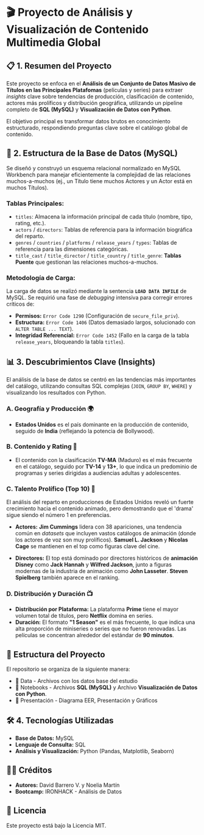 # 🎬 Proyecto de Análisis y Visualización de Contenido Multimedia Global

## 📋 1. Resumen del Proyecto

Este proyecto se enfoca en el **Análisis de un Conjunto de Datos Masivo de Títulos en las Principales Platafomas** (películas y series) para extraer *insights* clave sobre tendencias de producción, clasificación de contenido, actores más prolíficos y distribución geográfica, utilizando un pipeline completo de **SQL (MySQL)** y **Visualización de Datos con Python**.

El objetivo principal es transformar datos brutos en conocimiento estructurado, respondiendo preguntas clave sobre el catálogo global de contenido.

## 💾 2. Estructura de la Base de Datos (MySQL)

Se diseñó y construyó un esquema relacional normalizado en MySQL Workbench para manejar eficientemente la complejidad de las relaciones muchos-a-muchos (ej., un Título tiene muchos Actores y un Actor está en muchos Títulos).

### Tablas Principales:

* `titles`: Almacena la información principal de cada título (nombre, tipo, rating, etc.).
* `actors` / `directors`: Tablas de referencia para la información biográfica del reparto.
* `genres` / `countries` / `platforms` / `release_years` / `types`: Tablas de referencia para las dimensiones categóricas.
* `title_cast` / `title_director` / `title_country` / `title_genre`: **Tablas Puente** que gestionan las relaciones muchos-a-muchos.

### Metodología de Carga:

La carga de datos se realizó mediante la sentencia **`LOAD DATA INFILE`** de MySQL. Se requirió una fase de *debugging* intensiva para corregir errores críticos de:

* **Permisos:** `Error Code 1290` (Configuración de `secure_file_priv`).
* **Estructura:** `Error Code 1406` (Datos demasiado largos, solucionado con `ALTER TABLE ... TEXT`).
* **Integridad Referencial:** `Error Code 1452` (Fallo en la carga de la tabla `release_years`, bloqueando la tabla `titles`).

## 📊 3. Descubrimientos Clave (Insights)

El análisis de la base de datos se centró en las tendencias más importantes del catálogo, utilizando consultas SQL complejas (`JOIN`, `GROUP BY`, `WHERE`) y visualizando los resultados con Python.

### A. Geografía y Producción 🌍

* **Estados Unidos** es el país dominante en la producción de contenido, seguido de **India** (reflejando la potencia de Bollywood).

### B. Contenido y Rating 🍿

* El contenido con la clasificación **TV-MA** (Maduro) es el más frecuente en el catálogo, seguido por **TV-14** y **13+**, lo que indica un predominio de programas y series dirigidas a audiencias adultas y adolescentes.

### C. Talento Prolífico (Top 10) 🌟

El análisis del reparto en producciones de Estados Unidos reveló un fuerte crecimiento hacia el contenido animado, pero demostrando que el 'drama' sigue siendo el número 1 en preferencias.

* **Actores:** **Jim Cummings** lidera con 38 apariciones, una tendencia común en *datasets* que incluyen vastos catálogos de animación (donde los actores de voz son muy prolíficos). **Samuel L. Jackson** y **Nicolas Cage** se mantienen en el top como figuras clave del cine.

* **Directores:** El top está dominado por directores históricos de **animación Disney** como **Jack Hannah** y **Wilfred Jackson**, junto a figuras modernas de la industria de animación como **John Lasseter**. **Steven Spielberg** también aparece en el ranking.

### D. Distribución y Duración 📺

* **Distribución por Plataforma:** La plataforma **Prime** tiene el mayor volumen total de títulos, pero **Netflix** domina en series.
* **Duración:** El formato **"1 Season"** es el más frecuente, lo que indica una alta proporción de miniseries o series que no fueron renovadas. Las películas se concentran alrededor del estándar de **90 minutos**.

## 📁 Estructura del Proyecto

El repositorio se organiza de la siguiente manera:

* 📁 Data - Archivos con los datos base del estudio
* 📁 Notebooks - Archivos **SQL (MySQL)** y Archivo **Visualización de Datos con Python**.
* 📁 Presentación - Diagrama EER, Presentación y Gráficos

## 🛠️ 4. Tecnologías Utilizadas

* **Base de Datos:** MySQL
* **Lenguaje de Consulta:** SQL
* **Análisis y Visualización:** Python (Pandas, Matplotlib, Seaborn)

## 🧑‍💻 Créditos

 * **Autores:** David Barrero V. y Noelia Martín
 * **Bootcamp:** IRONHACK - Análisis de Datos

## 📜 Licencia

Este proyecto está bajo la Licencia MIT.